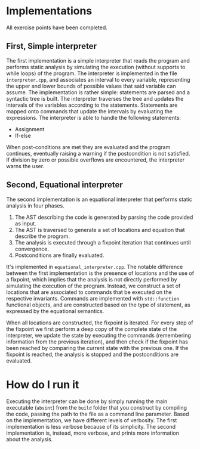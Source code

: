 # Implementations

All exercise points have been completed.

## First, Simple interpreter

The first implementation is a simple interpreter that reads the program and performs static analysis by simulating the execution 
(without supports to while loops) of the program. The interpreter is implemented in the file `interpreter.cpp`, and associates an interval to every variable, representing the upper and lower bounds of possible values that said variable can assume.
The implementation is rather simple: statements are parsed and a syntactic tree is built. The interpreter traverses the tree and updates the intervals of the variables according to the statements. Statements are mapped onto commands that update the intervals by evaluating the expressions. The interpreter is able to handle the following statements:

- Assignment
- If-else

When post-conditions are met they are evaluated and the program continues, eventually raising a warning if the postcondition is not satisfied. If division by zero or possible overflows are encountered, the interpreter warns the user.

## Second, Equational interpreter

The second implementation is an equational interpreter that performs static analysis in four phases.

1. The AST describing the code is generated by parsing the code provided as input.
2. The AST is traversed to generate a set of locations and equation that describe the program.
3. The analysis is executed through a fixpoint iteration that continues until convergence.
4. Postconditions are finally evaluated.

It's implemented in `equational_interpreter.cpp`. The notable difference between the first implementation is the presence of locations and the use of a fixpoint, which implies that the analysis is not directly performed by simulating the execution of the program. Instead, we construct a set of locations that are associated to commands that be executed on the respective invariants. Commands are implemented with `std::function` functional objects, and are constructed based on the type of statement, as expressed by the equational semantics.

When all locations are constructed, the fixpoint is iterated. For every step of the fixpoint we first perform a deep copy of the complete state of the interpreter, we update the state by executing the commands (remembering information from the previous iteration), and then check if the fixpoint has been reached by comparing the current state with the previous one. If the fixpoint is reached, the analysis is stopped and the postconditions are evaluated.

# How do I run it

Executing the interpreter can be done by simply running the main executable (`absint`) from the `build` folder that you construct by compiling the code, passing the path to the file 
as a command line parameter. Based on the implementation, we have different levels of verbosity. The first implementation is less verbose
because of its simplicity. The second implementation is, instead, more verbose, and prints more information about the analysis.
